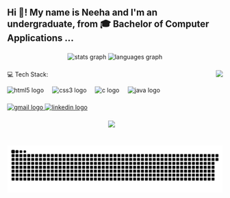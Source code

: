 <h2 align="left">Hi 👋! My name is Neeha and I'm an undergraduate, from 🎓 Bachelor of Computer Applications ...</h2>

###

<div align="center">
  <img src="https://github-readme-stats.vercel.app/api?username=VNeeha&hide_title=false&hide_rank=false&show_icons=true&include_all_commits=true&count_private=true&disable_animations=false&theme=dracula&locale=en&hide_border=false" height="150" alt="stats graph"  />
 
  <img src="https://github-readme-stats.vercel.app/api/top-langs?username=VNeeha&locale=en&hide_title=false&layout=compact&card_width=320&langs_count=5&theme=dracula&hide_border=false" height="150" alt="languages graph"  />
</div>

###

<img align="right" height="150" src="https://i.imgflip.com/65efzo.gif"  />

###
 💻 Tech Stack:
<div align="left">
  <img src="https://cdn.jsdelivr.net/gh/devicons/devicon/icons/html5/html5-original.svg" height="30" alt="html5 logo"  />
  <img width="12" />
  <img src="https://cdn.jsdelivr.net/gh/devicons/devicon/icons/css3/css3-original.svg" height="30" alt="css3 logo"  />
  <img width="12" />
  <img src="https://cdn.jsdelivr.net/gh/devicons/devicon/icons/c/c-original.svg" height="30" alt="c logo"  />
  <img width="12" />
  <img src="https://cdn.jsdelivr.net/gh/devicons/devicon/icons/java/java-original.svg" height="30" alt="java logo"  />
</div>

###

<div align="left">
  <a href="vinayaneeharika@gmail.com" target="_blank">
    <img src="https://img.shields.io/static/v1?message=Gmail&logo=gmail&label=&color=D14836&logoColor=white&labelColor=&style=for-the-badge" height="35" alt="gmail logo"  />
  </a>
  <a href="www.linkedin.com/in/vneeha264" target="_blank">
    <img src="https://img.shields.io/static/v1?message=LinkedIn&logo=linkedin&label=&color=0077B5&logoColor=white&labelColor=&style=for-the-badge" height="35" alt="linkedin logo"  />
  </a>
</div>

###
###

<div align="center">
  <img src="https://profile-counter.glitch.me/VNeeha/count.svg?"  />
</div>

###


<br clear="both">

<picture>
  <source media="(prefers-color-scheme: dark)" srcset="https://raw.githubusercontent.com/VNeeha/VNeeha/output/github-snake-dark.svg" />
  <source media="(prefers-color-scheme: light)" srcset="https://raw.githubusercontent.com/VNeeha/VNeeha/output/github-snake.svg" />
  <img alt="github-snake" src="https://raw.githubusercontent.com/VNeeha/VNeeha/output/github-snake.svg" />
</picture>

###
